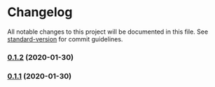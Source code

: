 # Changelog

All notable changes to this project will be documented in this file. See [standard-version](https://github.com/conventional-changelog/standard-version) for commit guidelines.

### [0.1.2](https://github.com/parksben/think-bayes/compare/v0.1.2-alpha.0...v0.1.2) (2020-01-30)

### [0.1.1](https://github.com/parksben/think-bayes/compare/v0.1.1-alpha.0...v0.1.1) (2020-01-30)
